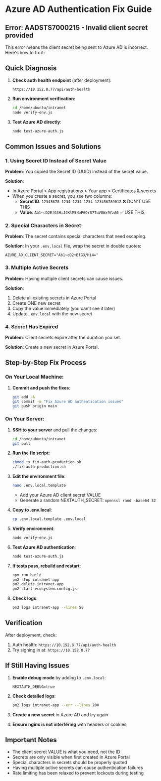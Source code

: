 # Azure AD Authentication Fix Guide

## Error: AADSTS7000215 - Invalid client secret provided

This error means the client secret being sent to Azure AD is incorrect. Here's how to fix it:

## Quick Diagnosis

1. **Check auth health endpoint** (after deployment):
   ```
   https://10.152.8.77/api/auth-health
   ```

2. **Run environment verification**:
   ```bash
   cd /home/ubuntu/intranet
   node verify-env.js
   ```

3. **Test Azure AD directly**:
   ```bash
   node test-azure-auth.js
   ```

## Common Issues and Solutions

### 1. Using Secret ID Instead of Secret Value

**Problem**: You copied the Secret ID (UUID) instead of the secret value.

**Solution**:
- In Azure Portal > App registrations > Your app > Certificates & secrets
- When you create a secret, you see two columns:
  - **Secret ID**: `12345678-1234-1234-1234-123456789012` ❌ DON'T USE THIS
  - **Value**: `Ab1~cD2EfG3HiJ4KlM5NoP6QrS7TuV8Wx9YzA0` ✅ USE THIS

### 2. Special Characters in Secret

**Problem**: The secret contains special characters that need escaping.

**Solution**: In your `.env.local` file, wrap the secret in double quotes:
```
AZURE_AD_CLIENT_SECRET="Ab1~cD2+EfG3/Hi4="
```

### 3. Multiple Active Secrets

**Problem**: Having multiple client secrets can cause issues.

**Solution**:
1. Delete all existing secrets in Azure Portal
2. Create ONE new secret
3. Copy the value immediately (you can't see it later)
4. Update `.env.local` with the new secret

### 4. Secret Has Expired

**Problem**: Client secrets expire after the duration you set.

**Solution**: Create a new secret in Azure Portal.

## Step-by-Step Fix Process

### On Your Local Machine:

1. **Commit and push the fixes**:
   ```bash
   git add -A
   git commit -m "Fix Azure AD authentication issues"
   git push origin main
   ```

### On Your Server:

1. **SSH to your server** and pull the changes:
   ```bash
   cd /home/ubuntu/intranet
   git pull
   ```

2. **Run the fix script**:
   ```bash
   chmod +x fix-auth-production.sh
   ./fix-auth-production.sh
   ```

3. **Edit the environment file**:
   ```bash
   nano .env.local.template
   ```
   - Add your Azure AD client secret VALUE
   - Generate a random NEXTAUTH_SECRET: `openssl rand -base64 32`

4. **Copy to .env.local**:
   ```bash
   cp .env.local.template .env.local
   ```

5. **Verify environment**:
   ```bash
   node verify-env.js
   ```

6. **Test Azure AD authentication**:
   ```bash
   node test-azure-auth.js
   ```

7. **If tests pass, rebuild and restart**:
   ```bash
   npm run build
   pm2 stop intranet-app
   pm2 delete intranet-app
   pm2 start ecosystem.config.js
   ```

8. **Check logs**:
   ```bash
   pm2 logs intranet-app --lines 50
   ```

## Verification

After deployment, check:
1. Auth health: `https://10.152.8.77/api/auth-health`
2. Try signing in at: `https://10.152.8.77`

## If Still Having Issues

1. **Enable debug mode** by adding to `.env.local`:
   ```
   NEXTAUTH_DEBUG=true
   ```

2. **Check detailed logs**:
   ```bash
   pm2 logs intranet-app --err --lines 200
   ```

3. **Create a new secret** in Azure AD and try again

4. **Ensure nginx is not interfering** with headers or cookies

## Important Notes

- The client secret VALUE is what you need, not the ID
- Secrets are only visible when first created in Azure Portal
- Special characters in secrets should be properly quoted
- Having multiple active secrets can cause authentication failures
- Rate limiting has been relaxed to prevent lockouts during testing